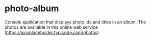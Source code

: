 # photo-album
Console application that displays photo ids and titles in an album. The photos are available in this online web
service (https://jsonplaceholder.typicode.com/photos).
